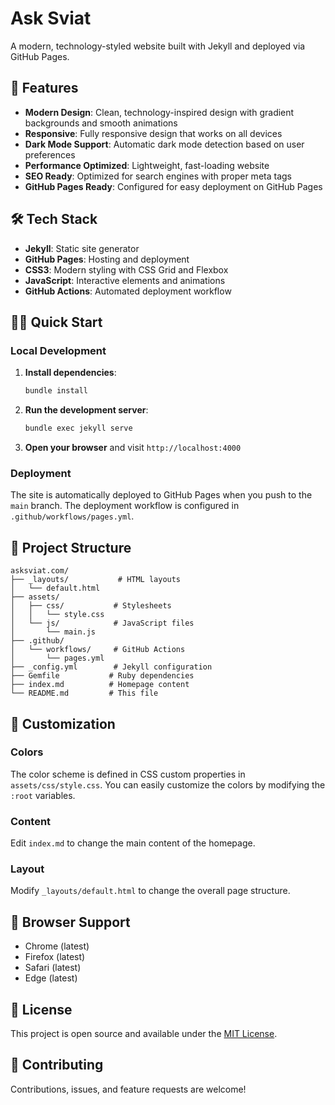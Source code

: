 # Ask Sviat

A modern, technology-styled website built with Jekyll and deployed via GitHub Pages.

## 🚀 Features

- **Modern Design**: Clean, technology-inspired design with gradient backgrounds and smooth animations
- **Responsive**: Fully responsive design that works on all devices
- **Dark Mode Support**: Automatic dark mode detection based on user preferences
- **Performance Optimized**: Lightweight, fast-loading website
- **SEO Ready**: Optimized for search engines with proper meta tags
- **GitHub Pages Ready**: Configured for easy deployment on GitHub Pages

## 🛠️ Tech Stack

- **Jekyll**: Static site generator
- **GitHub Pages**: Hosting and deployment
- **CSS3**: Modern styling with CSS Grid and Flexbox
- **JavaScript**: Interactive elements and animations
- **GitHub Actions**: Automated deployment workflow

## 🏃‍♂️ Quick Start

### Local Development

1. **Install dependencies**:
   ```bash
   bundle install
   ```

2. **Run the development server**:
   ```bash
   bundle exec jekyll serve
   ```

3. **Open your browser** and visit `http://localhost:4000`

### Deployment

The site is automatically deployed to GitHub Pages when you push to the `main` branch. The deployment workflow is configured in `.github/workflows/pages.yml`.

## 📁 Project Structure

```
asksviat.com/
├── _layouts/           # HTML layouts
│   └── default.html
├── assets/
│   ├── css/           # Stylesheets
│   │   └── style.css
│   └── js/            # JavaScript files
│       └── main.js
├── .github/
│   └── workflows/     # GitHub Actions
│       └── pages.yml
├── _config.yml        # Jekyll configuration
├── Gemfile           # Ruby dependencies
├── index.md          # Homepage content
└── README.md         # This file
```

## 🎨 Customization

### Colors
The color scheme is defined in CSS custom properties in `assets/css/style.css`. You can easily customize the colors by modifying the `:root` variables.

### Content
Edit `index.md` to change the main content of the homepage.

### Layout
Modify `_layouts/default.html` to change the overall page structure.

## 📱 Browser Support

- Chrome (latest)
- Firefox (latest)
- Safari (latest)
- Edge (latest)

## 📄 License

This project is open source and available under the [MIT License](LICENSE).

## 🤝 Contributing

Contributions, issues, and feature requests are welcome!